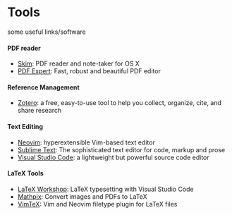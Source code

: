 # Tools


some useful links/software

#### PDF reader

- [Skim](https://skim-app.sourceforge.io/): PDF reader and note-taker for OS X
- [PDF Expert](https://pdfexpert.com/): Fast, robust and beautiful PDF editor

#### Reference Management

- [Zotero](https://www.zotero.org/): a free, easy-to-use tool to help you
  collect, organize, cite, and share research

#### Text Editing

- [Neovim](https://neovim.io/): hyperextensible Vim-based text editor
- [Sublime Text](https://www.sublimetext.com/): The sophisticated text editor for code, markup and prose
- [Visual Studio Code](https://code.visualstudio.com/): a lightweight but powerful source code editor

#### LaTeX Tools

- [LaTeX Workshop](https://github.com/James-Yu/LaTeX-Workshop/): LaTeX typesetting with Visual Studio Code
- [Mathpix](https://mathpix.com/): Convert images and PDFs to LaTeX
- [VimTeX](https://github.com/lervag/vimtex/): Vim and Neovim filetype plugin for LaTeX files

